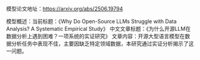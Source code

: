 模型论文地址：https://arxiv.org/abs/2506.19794

模型概述：当前标题：《Why Do Open-Source LLMs Struggle with Data Analysis? A Systematic Empirical Study》
中文文章标题：《为什么开源LLM在数据分析上遇到困难？一项系统的实证研究》
文章内容：开源大型语言模型在数据分析任务中表现不佳，主要因缺乏特定领域数据，本研究通过实证分析揭示了这一问题。
